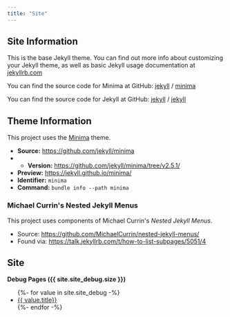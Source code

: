 ```yaml
---
title: "Site"
---
```


## Site Information
This is the base Jekyll theme.
You can find out more info about customizing your Jekyll theme, as well as basic Jekyll usage documentation at [jekyllrb.com](https://jekyllrb.com/)

You can find the source code for Minima at GitHub:
[jekyll][jekyll-organization] /
[minima](https://github.com/jekyll/minima)

You can find the source code for Jekyll at GitHub:
[jekyll][jekyll-organization] /
[jekyll](https://github.com/jekyll/jekyll)


[jekyll-organization]: https://github.com/jekyll


## Theme Information
This project uses the [Minima](https://github.com/jekyll/minima) theme.
- **Source:** https://github.com/jekyll/minima
- - **Version:** https://github.com/jekyll/minima/tree/v2.5.1/
- **Preview:** https://jekyll.github.io/minima/
- **Identifier:** `minima`
- **Command:** `bundle info --path minima`


### Michael Currin's Nested Jekyll Menus
This project uses components of Michael Currin's *Nested Jekyll Menus*.
- Source: https://github.com/MichaelCurrin/nested-jekyll-menus/
- Found via: https://talk.jekyllrb.com/t/how-to-list-subpages/5051/4


## Site
<b>Debug Pages ({{ site.site_debug.size }})</b>
<ul>
{%- for value in site.site_debug -%}
  <li><a href="{{ value.url }}">{{ value.title}}</a></li>
{%- endfor -%}
</ul>
